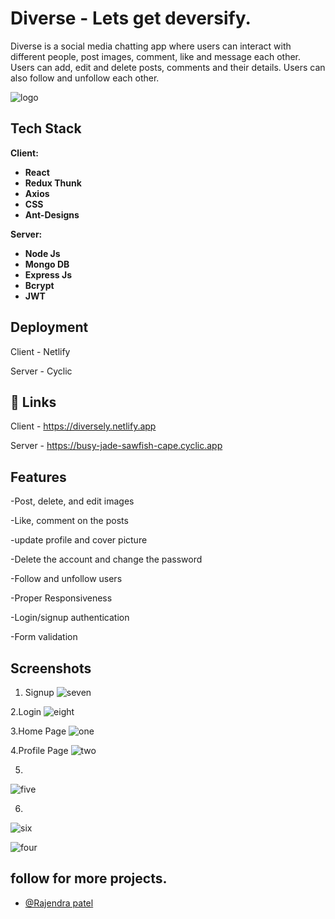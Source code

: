 
# Diverse - Lets get deversify.

Diverse is a social media chatting app where users can interact with different people, post images, comment, like and message each other. Users can add, edit and delete posts, comments and their details. Users can also follow and unfollow each other.

![logo](https://user-images.githubusercontent.com/100460788/214284152-e74df401-40d9-414c-84f9-a20903bd8044.png)

## Tech Stack

**Client:** 

- **React**
- **Redux Thunk**
- **Axios**
- **CSS**
- **Ant-Designs**

**Server:**

- **Node Js**
- **Mongo DB**
- **Express Js**
- **Bcrypt**
- **JWT**

## Deployment

Client - Netlify

Server - Cyclic

## 🔗 Links
Client - https://diversely.netlify.app

Server - https://busy-jade-sawfish-cape.cyclic.app

## Features

-Post, delete, and edit images

-Like, comment on the posts

-update profile and cover picture

-Delete the account and change the password

-Follow and unfollow users

-Proper Responsiveness

-Login/signup authentication

-Form validation


## Screenshots
1. Signup
![seven](https://user-images.githubusercontent.com/103047446/224754445-7e011b7d-2167-4da9-aba3-25083a029600.png)

2.Login
![eight](https://user-images.githubusercontent.com/103047446/224754458-d4eecc81-a38d-4afa-9561-5b32e6a9eeac.png)

3.Home Page
![one](https://user-images.githubusercontent.com/103047446/224754534-5d072719-5ea0-4e09-9bff-aae264aa7536.png)

4.Profile Page
![two](https://user-images.githubusercontent.com/103047446/224754562-5fd82f48-fad8-4033-a6e5-e38ff5347574.png)

5.
![five](https://user-images.githubusercontent.com/103047446/224754481-edbe5a1c-15b5-4989-9cbe-a115843f2335.png)

6.
![six](https://user-images.githubusercontent.com/103047446/224754471-6983df16-f5b5-4bd6-878c-1405bb639c34.png)



![four](https://user-images.githubusercontent.com/103047446/224754591-e475dd63-5a94-4030-9d24-f0d7034221c9.png)

## follow for more projects.

- [@Rajendra patel](https://github.com/centauricoder01)


